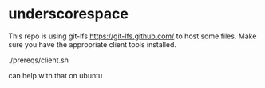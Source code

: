 # underscorespace

This repo is using git-lfs https://git-lfs.github.com/ to host some files. Make sure you have the appropriate client tools installed. 

./prereqs/client.sh 

can help with that on ubuntu
